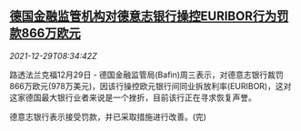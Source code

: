 <!--1640768462000-->
[德国金融监管机构对德意志银行操控EURIBOR行为罚款866万欧元](https://cn.reuters.com/article/germany-bafin-db-penalty-1229-idCNKBS2J80FU)
------

<div><i>2021-12-29T08:34:42Z</i></div><p>路透法兰克福12月29日 - 德国金融监管局(Bafin)周三表示，对德意志银行裁罚866万欧元(978万美元)，因该行操控欧元银行间同业拆放利率(EURIBOR)，这对这家德国最大银行业者来说是一个挫折，目前该行正在寻求恢复声誉。</p><p>德意志银行表示接受罚款，并已采取措施进行改善。(完)</p>
